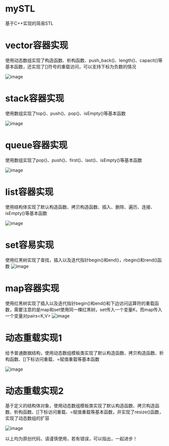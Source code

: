 # mySTL
基于C++实现的简易STL

# vector容器实现
使用动态数组实现了构造函数、析构函数、push_back()、length()、capacit()等基本函数，还实现了[]符号的重载访问，可以支持下标为负数的情况

![image](https://user-images.githubusercontent.com/61955866/175799499-611c5a2d-c5b8-4f3d-b2e4-1930360d206d.png)

# stack容器实现
使用数组实现了top()、push()、pop()、isEmpty()等基本函数

![image](https://user-images.githubusercontent.com/61955866/175799547-28176c44-cac5-47be-8321-57a110928fcc.png)

# queue容器实现
使用数组实现了pop()、push()、first()、last()、isEmpty()等基本函数

![image](https://user-images.githubusercontent.com/61955866/175799583-7f8748fb-dee7-4e81-b23f-9cf534005999.png)

# list容器实现
使用结构体实现了默认构造函数、拷贝构造函数、插入、删除、遍历、连接、isEmpty()等基本函数

![image](https://user-images.githubusercontent.com/61955866/175799617-50bc81e6-7ba3-4154-b8d6-71342f745d28.png)

# set容易实现
使用红黑树实现了查找，插入以及迭代指针begin()和end()，rbegin()和rend()函数
![image](https://user-images.githubusercontent.com/61955866/184599731-494fc648-56e7-4907-a80b-0a9f911bf414.png)

# map容器实现
使用红黑树实现了插入以及迭代指针begin()和end()和下边访问运算符的重载函数，需要注意的是map和set使用同一棵红黑树，set传入一个变量K，而map传入一个变量对pairs<K,V>
![image](https://user-images.githubusercontent.com/61955866/184599784-29deb76a-16d0-4963-8639-651437ce460c.png)

# 动态重载实现1
给予普通数据结构，使用动态数组模板类实现了默认构造函数、拷贝构造函数、析构函数、[]下标访问重载、=赋值重载等基本函数

![image](https://user-images.githubusercontent.com/61955866/175799651-24be2ab7-63f6-498f-bbfd-3089b2ad10be.png)

# 动态重载实现2
基于定义的结构体对象，使用动态数组模板类实现了默认构造函数、拷贝构造函数、析构函数、[]下标访问重载、=赋值重载等基本函数，并实现了resize()函数，实现了动态数组的扩容

![image](https://user-images.githubusercontent.com/61955866/175799752-6147919b-2a55-46b1-8712-c23c1ddebf1c.png)

以上均为原创代码，请谨慎使用，若有错误，可以指出，一起进步！

